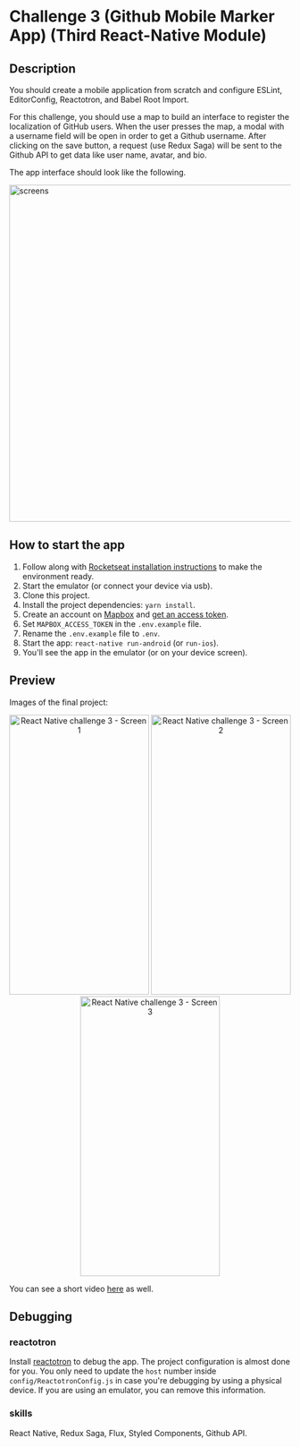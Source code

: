# Challenge 3 (Github Mobile Marker App) (Third React-Native Module)

## Description
You should create a mobile application from scratch and configure ESLint, EditorConfig, Reactotron, and Babel Root Import.

For this challenge, you should use a map to build an interface to register the localization of GitHub users. When the user presses the map, a modal with a username field will be open in order to get a Github username. After clicking on the save button, a request (use Redux Saga) will be sent to the Github API to get data like user name, avatar, and bio.

The app interface should look like the following.

<img width="602" alt="screens" src="https://user-images.githubusercontent.com/12154623/57719794-e7d0da00-7656-11e9-9805-1ef020d3ca03.png">


## How to start the app
1. Follow along with [Rocketseat installation instructions](https://docs.rocketseat.dev/ambiente-react-native/introducao) to make the environment ready.
2. Start the emulator (or connect your device via usb).
3. Clone this project.
4. Install the project dependencies: `yarn install`.
5. Create an account on [Mapbox](https://www.mapbox.com/) and [get an access token](https://docs.mapbox.com/help/how-mapbox-works/access-tokens/).
6. Set `MAPBOX_ACCESS_TOKEN` in the `.env.example` file.
7. Rename the `.env.example` file to `.env`.
8. Start the app: `react-native run-android` (or `run-ios`).
9. You'll see the app in the emulator (or on your device screen).

## Preview
Images of the final project:

<div align="center">
<img height="500" width="250" alt="React Native challenge 3 - Screen 1" src="https://user-images.githubusercontent.com/12154623/57725709-24570280-7664-11e9-81d1-4b67f6ea81a8.jpg">
<img height="500" width="250" alt="React Native challenge 3 - Screen 2" src="https://user-images.githubusercontent.com/12154623/57726119-1ce42900-7665-11e9-9e81-99ba5fc55990.jpg">
<img height="500" width="250" alt="React Native challenge 3 - Screen 3" src="https://user-images.githubusercontent.com/12154623/57726116-1c4b9280-7665-11e9-8b2a-4d85cc5404dc.jpg">
</div>

You can see a short video [here](https://www.loom.com/share/595a7d02f8e4448d94f7ee678522a795) as well.

## Debugging

### reactotron
Install [reactotron](https://github.com/infinitered/reactotron) to debug the app. The project configuration is almost done for you. You only need to update the `host` number inside `config/ReactotronConfig.js` in case you're debugging by using a physical device. If you are using an emulator, you can remove this information.

### skills
React Native, Redux Saga, Flux, Styled Components, Github API.
